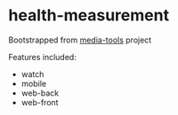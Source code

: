 # health-measurement

Bootstrapped from [media-tools]("https://github.com/Elyspio/media-tools") project

Features included: 
- watch
- mobile
- web-back
- web-front


